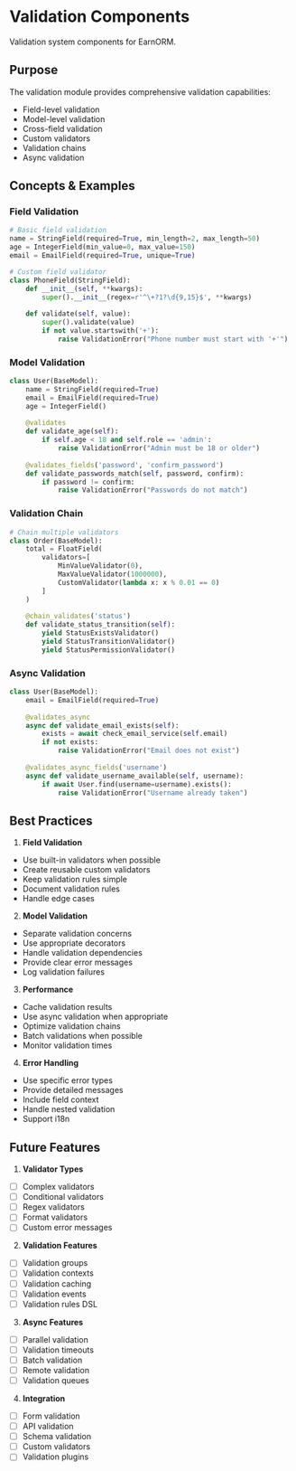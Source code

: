 # Validation Components

Validation system components for EarnORM.

## Purpose

The validation module provides comprehensive validation capabilities:
- Field-level validation
- Model-level validation
- Cross-field validation
- Custom validators
- Validation chains
- Async validation

## Concepts & Examples

### Field Validation
```python
# Basic field validation
name = StringField(required=True, min_length=2, max_length=50)
age = IntegerField(min_value=0, max_value=150)
email = EmailField(required=True, unique=True)

# Custom field validator
class PhoneField(StringField):
    def __init__(self, **kwargs):
        super().__init__(regex=r'^\+?1?\d{9,15}$', **kwargs)
        
    def validate(self, value):
        super().validate(value)
        if not value.startswith('+'):
            raise ValidationError("Phone number must start with '+'")
```

### Model Validation
```python
class User(BaseModel):
    name = StringField(required=True)
    email = EmailField(required=True)
    age = IntegerField()
    
    @validates
    def validate_age(self):
        if self.age < 18 and self.role == 'admin':
            raise ValidationError("Admin must be 18 or older")
            
    @validates_fields('password', 'confirm_password')
    def validate_passwords_match(self, password, confirm):
        if password != confirm:
            raise ValidationError("Passwords do not match")
```

### Validation Chain
```python
# Chain multiple validators
class Order(BaseModel):
    total = FloatField(
        validators=[
            MinValueValidator(0),
            MaxValueValidator(1000000),
            CustomValidator(lambda x: x % 0.01 == 0)
        ]
    )
    
    @chain_validates('status')
    def validate_status_transition(self):
        yield StatusExistsValidator()
        yield StatusTransitionValidator()
        yield StatusPermissionValidator()
```

### Async Validation
```python
class User(BaseModel):
    email = EmailField(required=True)
    
    @validates_async
    async def validate_email_exists(self):
        exists = await check_email_service(self.email)
        if not exists:
            raise ValidationError("Email does not exist")
            
    @validates_async_fields('username')
    async def validate_username_available(self, username):
        if await User.find(username=username).exists():
            raise ValidationError("Username already taken")
```

## Best Practices

1. **Field Validation**
- Use built-in validators when possible
- Create reusable custom validators
- Keep validation rules simple
- Document validation rules
- Handle edge cases

2. **Model Validation**
- Separate validation concerns
- Use appropriate decorators
- Handle validation dependencies
- Provide clear error messages
- Log validation failures

3. **Performance**
- Cache validation results
- Use async validation when appropriate
- Optimize validation chains
- Batch validations when possible
- Monitor validation times

4. **Error Handling**
- Use specific error types
- Provide detailed messages
- Include field context
- Handle nested validation
- Support i18n

## Future Features

1. **Validator Types**
- [ ] Complex validators
- [ ] Conditional validators
- [ ] Regex validators
- [ ] Format validators
- [ ] Custom error messages

2. **Validation Features**
- [ ] Validation groups
- [ ] Validation contexts
- [ ] Validation caching
- [ ] Validation events
- [ ] Validation rules DSL

3. **Async Features**
- [ ] Parallel validation
- [ ] Validation timeouts
- [ ] Batch validation
- [ ] Remote validation
- [ ] Validation queues

4. **Integration**
- [ ] Form validation
- [ ] API validation
- [ ] Schema validation
- [ ] Custom validators
- [ ] Validation plugins 